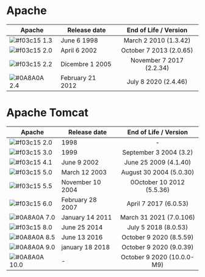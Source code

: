 # Apache

| Apache | Release date | End of Life / Version |
| ------ | ------ | :------: |
| ![#f03c15](https://placehold.it/15/f03c15/000000?text=+) 1.3 | June 6 1998 | March 2 2010 (1.3.42) |
| ![#f03c15](https://placehold.it/15/f03c15/000000?text=+) 2.0 | April 6 2002 | October 7 2013 (2.0.65) |
| ![#f03c15](https://placehold.it/15/f03c15/000000?text=+) 2.2 | Dicembre 1 2005 | November 7 2017 (2.2.34) |
| ![#0A8A0A](https://placehold.it/15/0A8A0A/000000?text=+) 2.4 | February 21 2012 | July 8 2020 (2.4.46) |


# Apache Tomcat

| Apache | Release date | End of Life / Version |
| ------ | ------ | :------: |
| ![#f03c15](https://placehold.it/15/f03c15/000000?text=+) 2.0 | 1998 | - |
| ![#f03c15](https://placehold.it/15/f03c15/000000?text=+) 3.0 | 1999 | September 3 2004 (3.2) |
| ![#f03c15](https://placehold.it/15/f03c15/000000?text=+) 4.1 | June 9 2002 | June 25 2009 (4.1.40) |
| ![#f03c15](https://placehold.it/15/f03c15/000000?text=+) 5.0 | March 12 2003 | August 30 2004 (5.0.30) |
| ![#f03c15](https://placehold.it/15/f03c15/000000?text=+) 5.5 | November 10 2004 | 0October 10 2012 (5.5.36) |
| ![#f03c15](https://placehold.it/15/f03c15/000000?text=+) 6.0 | February 28 2007 | April 7 2017 (6.0.53) |
| ![#0A8A0A](https://placehold.it/15/0A8A0A/000000?text=+) 7.0 | January 14 2011 | March 31 2021 (7.0.106) |
| ![#f03c15](https://placehold.it/15/f03c15/000000?text=+) 8.0 | June 25 2014 | July 5 2018 (8.0.53) |
| ![#0A8A0A](https://placehold.it/15/0A8A0A/000000?text=+) 8.5 | June 13 2016 | October 9 2020 (8.5.59) |
| ![#0A8A0A](https://placehold.it/15/0A8A0A/000000?text=+) 9.0 | january 18 2018 | October 9 2020 (9.0.39) |
| ![#0A8A0A](https://placehold.it/15/0A8A0A/000000?text=+) 10.0 | - | October 9 2020 (10.0.0-M9) |
